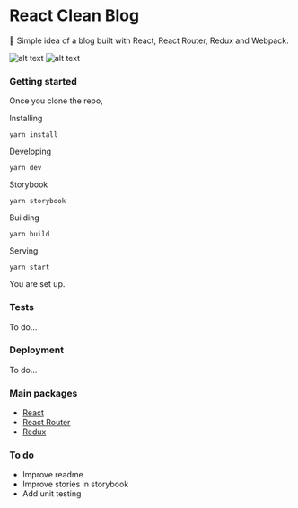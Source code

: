 # React Clean Blog

📖 Simple idea of a blog built with React, React Router, Redux and Webpack.

![alt text](https://lh6.googleusercontent.com/SyKII-oVnlpfNgcnaWuCd5KssYC_xbAcYd5Rno3VuORxg_fO5HmhM6NR-33EsAWpHyR-mHEPKnQBto3FMFf5=w2172-h1276-rw)
![alt text](https://lh3.googleusercontent.com/O50LZugEfslmkfhgEqyYyJLPTQ8ONX6iNEmilJGUQNOH03nymnEAHcCjSOQB74iCYWnbk7rzzs-UJW98xYi2=w2172-h1276-rw)


### Getting started

Once you clone the repo,

Installing
```
yarn install
```

Developing
```
yarn dev
```

Storybook
```
yarn storybook
```

Building
```
yarn build
```

Serving
```
yarn start
```

You are set up.

### Tests

To do...


### Deployment

To do...

### Main packages

* [React](https://github.com/facebook/react)
* [React Router](https://github.com/ReactTraining/react-router)
* [Redux](https://github.com/reduxjs/redux)

### To do

* Improve readme
* Improve stories in storybook
* Add unit testing
